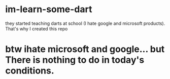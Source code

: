 # im-learn-some-dart
they started teaching darts at school (I hate google and microsoft products). That's why I created this repo

# btw ihate microsoft and google... but There is nothing to do in today's conditions.
